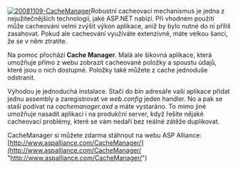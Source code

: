 <!-- dcterms:identifier = aspnetcz#213 -->
<!-- dcterms:title = Podívejte se své cache na zoubek -->
<!-- dcterms:abstract = Robustní cacheovací mechanismus je jedna z nejužitečnějších technologií, jaké ASP.NET nabízí. Při vhodném použití může cacheování velmi zvýšit výkon aplikace, aniž by bylo nutné do ní příliš zasahovat. Pokud ale cacheování využíváte extenzivně, máte velkou šanci, že se v něm ztratíte. -->
<!-- np9:categoryId = 7 -->
<!-- x4w:category = Software -->
<!-- np9:authorId = 1 -->
<!-- np9:authorEmail = michal.valasek@altairis.cz -->
<!-- dcterms:creator = Michal Altair Valášek -->
<!-- dcterms:created = 2008-11-09T23:17:13.367+01:00 -->
<!-- dcterms:dateAccepted = 2008-11-09T23:17:13.367+01:00 -->

[![20081109-CacheManager](http://www.aspnet.cz/Files/20081109-20081109-CacheManager_thumb_1.gif "20081109-CacheManager")](http://www.aspnet.cz/Files/20081109-20081109-CacheManager_4.gif)Robustní cacheovací mechanismus je jedna z nejužitečnějších technologií, jaké ASP.NET nabízí. Při vhodném použití může cacheování velmi zvýšit výkon aplikace, aniž by bylo nutné do ní příliš zasahovat. Pokud ale cacheování využíváte extenzivně, máte velkou šanci, že se v něm ztratíte.

Na pomoc přochází **Cache Manager**. Malá ale šikovná aplikace, která umožňuje přímo z webu zobrazit cacheované položky a spoustu údajů, které jsou o nich dostupné. Položky také můžete z cache jednoduše odstranit.

Výhodou je jednoduchá instalace. Stačí do *bin* adresáře vaší aplikace přidat jednu assembly a zaregistrovat ve *web.config* jeden handler. No a pak se staší podívat na *cachemanager.axd* a máte vystaráno. To mimo jiné umožňuje nasadit aplikaci i na produkční server, když řešíte nějaké cacheovací problémy, které se vám nedaří bez reálné zátěže duplikovat.

CacheManager si můžete zdarma stáhnout na webu ASP Alliance: [http://www.aspalliance.com/CacheManager/](http://www.aspalliance.com/CacheManager/ "http://www.aspalliance.com/CacheManager/")